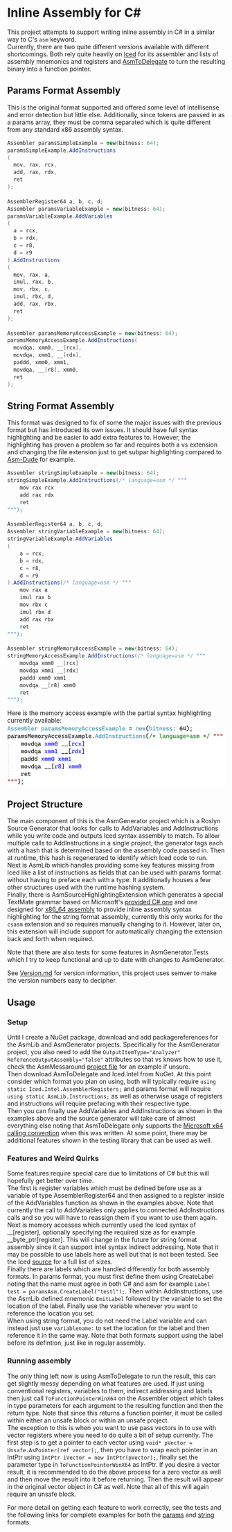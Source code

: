 # Inline Assembly for C#

This project attempts to support writing inline assembly in C# in a similar way to C's `asm` keyword.\
Currently, there are two quite different versions available with different shortcomings. Both rely quite heavily on [Iced](https://github.com/icedland/iced) for its assembler and lists of assembly mnemonics and registers and [AsmToDelegate](https://github.com/WhiteBlackGoose/AsmToDelegate) to turn the resulting binary into a function pointer.

## Params Format Assembly

This is the original format supported and offered some level of intellisense and error detection but little else. Additionally, since tokens are passed in as a params array, they must be comma separated which is quite different from any standard x86 assembly syntax.
```cs
Assembler paramsSimpleExample = new(bitness: 64);
paramsSimpleExample.AddInstructions
(
  mov, rax, rcx,
  add, rax, rdx,
  ret
);

AssemblerRegister64 a, b, c, d;
Assembler paramsVariableExample = new(bitness: 64);
paramsVariableExample.AddVariables
(
  a = rcx,
  b = rdx,
  c = r8,
  d = r9
).AddInstructions
(
  mov, rax, a,
  imul, rax, b,
  mov, rbx, c,
  imul, rbx, d,
  add, rax, rbx,
  ret
);

Assembler paramsMemoryAccessExample = new(bitness: 64);
paramsMemoryAccessExample.AddInstructions(
  movdqa, xmm0, __[rcx],
  movdqa, xmm1, __[rdx],
  paddd, xmm0, xmm1,
  movdqa, __[r8], xmm0,
  ret
);
```

## String Format Assembly

This format was designed to fix of some the major issues with the previous format but has introduced its own issues. It should have full syntax highlighting and be easier to add extra features to. However, the highlighting has proven a problem so far and requires both a vs extension and changing the file extension just to get subpar highlighting compared to [Asm-Dude](https://github.com/HJLebbink/asm-dude) for example.

```cs
Assembler stringSimpleExample = new(bitness: 64);
stringSimpleExample.AddInstructions(/* language=asm */ """
    mov rax rcx
    add rax rdx
    ret
""");

AssemblerRegister64 a, b, c, d;
Assembler stringVariableExample = new(bitness: 64);
stringVariableExample.AddVariables
(
    a = rcx,
    b = rdx,
    c = r8,
    d = r9
).AddInstructions(/* language=asm */ """ 
    mov rax a
    imul rax b
    mov rbx c
    imul rbx d
    add rax rbx
    ret
""");

Assembler stringMemoryAccessExample = new(bitness: 64);
stringMemoryAccessExample.AddInstructions(/* language=asm */ """
    movdqa xmm0 __[rcx]
    movdqa xmm1 __[rdx]
    paddd xmm0 xmm1
    movdqa __[r8] xmm0
    ret
""");
```

Here is the memory access example with the partial syntax highlighting currently available:\
![Image of string format assembly memory access example with syntax highlighting](/Assets/StringFormatSyntaxHighlightingExample.png)

## Project Structure

The main component of this is the AsmGenerator project which is a Roslyn Source Generator that looks for calls to AddVariables and AddInstructions while you write code and outputs Iced syntax assembly to match. To allow multiple calls to AddInstructions in a single project, the generator tags each with a hash that is determined based on the assembly code passed in. Then at runtime, this hash is regenerated to identify which Iced code to run.\
Next is AsmLib which handles providing some key features missing from Iced like a list of instructions as fields that can be used with params format without having to preface each with a type. It additionally houses a few other structures used with the runtime hashing system.\
Finally, there is AsmSourceHighlightingExtension which generates a special TextMate grammar based on Microsoft's [provided C# one](https://github.com/dotnet/csharp-tmLanguage) and one designed for [x86_64 assembly](https://github.com/13xforever/x86-assembly-textmate-bundle) to provide inline assembly syntax highlighting for the string format assembly, currently this only works for the `csasm` extension and so requires manually changing to it. However, later on, this extension will include support for automatically changing the extension back and forth when required.

Note that there are also tests for some features in AsmGenerator.Tests which I try to keep functional and up to date with changes to AsmGenerator.

See [Version.md](Version.md) for version information, this project uses semver to make the version numbers easy to decipher.

## Usage

### Setup

Until I create a NuGet package, download and add packagereferences for the AsmLib and AsmGenerator projects. Specifically for the AsmGenerator project, you also need to add the `OutputItemType="Analyzer"  ReferenceOutputAssembly="false"` attributes so that vs knows how to use it, check the AsmMessaround [project file](Tests/AsmMessaround/AsmMessaround.csproj) for an example if unsure.\
Then download AsmToDelegate and Iced.Intel from NuGet. At this point consider which format you plan on using, both will typically require `using static Iced.Intel.AssemblerRegisters;` and params format will require `using static AsmLib.Instructions;` as well as otherwise usage of registers and instructions will require prefacing with their respective type.\
Then you can finally use AddVariables and AddInstructions as shown in the examples above and the source generator will take care of almost everything else noting that AsmToDelegate only supports the [Microsoft x64 calling convention](https://learn.microsoft.com/en-us/cpp/build/x64-calling-convention?view=msvc-170) when this was written. At some point, there may be additional features shown in the testing library that can be used as well.

### Features and Weird Quirks

Some features require special care due to limitations of C# but this will hopefully get better over time.\
The first is register variables which must be defined before use as a variable of type AssemblerRegister64 and then assigned to a register inside of the AddVariables function as shown in the examples above. Note that currently the call to AddVariables only applies to connected AddInstructions calls and so you will have to reassign them if you want to use them again.\
Next is memory accesses which currently used the Iced syntax of __\[register\], optionally specifying the required size as for example __byte_ptr\[register\]. This will change in the future for string format assembly since it can support intel syntax indirect addressing. Note that it may be possible to use labels here as well but that is not been tested. See the Iced [source](https://github.com/icedland/iced/blob/24cb8f23aef84b193f7f80b2d27e1dcf3cb69319/src/csharp/Intel/Iced/Intel/Assembler/AssemblerRegisters2.g.cs) for a full list of sizes.\
Finally there are labels which are handled differently for both assembly formats. In params format, you must first define them using CreateLabel noting that the name must agree in both C# and asm for example `Label test = paramsAsm.CreateLabel("testl");`. Then within AddInstructions, use the AsmLib defined mnemonic `EmitLabel` followed by the variable to set the location of the label. Finally use the variable whenever you want to reference the location you set.\
When using string format, you do not need the Label variable and can instead just use `variablename:` to set the location for the label and then reference it in the same way. Note that both formats support using the label before its defintion, just like in regular assembly.

### Running assembly

The only thing left now is using AsmToDelegate to run the result, this can get slightly messy depending on what features are used. If just using conventional registers, variables to them, indirect addressing and labels then just call `ToFunctionPointerWinX64` on the Assembler object which takes in type parameters for each argument to the resulting function and then the return type. Note that since this returns a function pointer, it must be called within either an unsafe block or within an unsafe project.\
The exception to this is when you want to use pass vectors in to use with vector registers where you need to do quite a bit of setup currently. The first step is to get a pointer to each vector using `void* pVector = Unsafe.AsPointer(ref vector);`, then you have to wrap each pointer in an IntPtr using `IntPtr iVector = new IntPtr(pVector);`, finally set the parameter type in `ToFunctionPointerWinX64` as IntPtr. If you desire a vector result, it is recommended to do the above process for a zero vector as well and then move the result into it before returning. Then the result will appear in the original vector object in C# as well. Note that all of this will again require an unsafe block.

For more detail on getting each feature to work correctly, see the tests and the following links for complete examples for both the [params](https://github.com/JoshuaWierenga/BetterAsmGeneration/blob/91b82531ad9c153c40e514f4d32201e1b27edfa4/Tests/AsmMessaround/Program.cs) and [string](https://github.com/JoshuaWierenga/BetterAsmGeneration/blob/91b82531ad9c153c40e514f4d32201e1b27edfa4/Tests/AsmMessaround/Class1.cs) formats.
